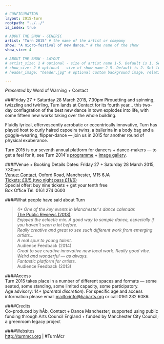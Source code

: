 ```yaml
---

# CONFIGURATION
layout: 2015-turn
rootpath: "../../"
is_index: true

# ABOUT THE SHOW - GENERIC
artist: "Turn 2015" # the name of the artist or company
show: "A micro-festival of new dance." # the name of the show
show_size: 4

# ABOUT THE SHOW - LAYOUT
# artist_size: 1 # optional - size of artist name 1-5. Default is 1. Set longer names to lower values
# show_size: 2 # optional - size of show name 2-5. Default is 2. Set longer names to lower values
# header_image: "header.jpg" # optional custom background image, relative to current page

---
```

*Presented by* Word of Warning + Contact    
         
###Friday 27 + Saturday 28 March 2015, 7.30pm
Pirouetting and spinning, twizzling and twirling, Turn lands at Contact for its fourth year… this two-day conflagration of the best new dance in town explodes into life, with some fifteen new works taking over the whole building.           
                  
Fluidly lyrical, effervescently acrobatic or eccentrically innovative, Turn has played host to curly haired capoeira twins, a ballerina in a body bag and a goggle-wearing, flipper-dance — join us in 2015 for another round of physical exuberance.               
                  
Turn 2015 is our seventh annual platform for dancers + dance-makers — to get a feel for it, see Turn 2014's [programme](/archive/2014-turn) + [image gallery](/galleries/2014-turn).   
                  
####Venue + Booking Details
Dates: Friday 27 + Saturday 28 March 2015, 7.30pm    
[Venue: Contact](http://contactmcr.com/visit/getting-here), Oxford Road, Manchester, M15 6JA    
[Tickets: £9/5 (two night pass £11/6)](http://contactmcr.com/turn)               
Special offer: buy nine tickets + get your tenth free    
Box Office Tel: 0161 274 0600                
                  
####What people have said about Turn
>4\* *One of the key events in Manchester's dance calendar.*<br>[The Public Reviews (2013)](http://www.thepublicreviews.com/turn-2013-contact-manchester).         
>*Enjoyed the eclectic mix. A good way to sample dance, especially if you haven't seen a lot before.*<br>*Really creative and great to see such different work from emerging artists…*<br>*A real spur to young talent.*<br>Audience Feedback (2014)            
>*Great to see creative innovative new local work. Really good vibe.*<br>*Weird and wonderful — as always.*<br>*Fantastic platform for artists.*<br>Audience Feedback (2013)             
                  
####Access                 
Turn 2015 takes place in a number of different spaces and formats — some seated, some standing, some limited capacity, some participatory.<br>Age advisory: 14+ (*parental discretion*). For specific age and access information please email <mailto:info@habarts.org> or call 0161 232 6086.               
                          
####Credits         
Co-produced by hÅb, Contact + Dance Manchester; supported using public funding through Arts Council England + funded by Manchester City Council; a greenroom legacy project        
        
####Websites        
<http://turnmcr.org> | #TurnMcr
